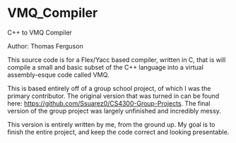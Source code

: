 # VMQ_Compiler
C++ to VMQ Compiler

Author:  Thomas Ferguson

This source code is for a Flex/Yacc based compiler, written in C, that is will compile a small and basic subset of the C++ language into a virtual assembly-esque code called VMQ.

This is based entirely off of a group school project, of which I was the primary contributor.  The original version that was turned in can be found here: https://github.com/Ssuarez0/CS4300-Group-Projects.  The final version of the group project was largely unfinished and incredibly messy.

This version is entirely written by me, from the ground up.  My goal is to finish the entire project, and keep the code correct and looking presentable.

